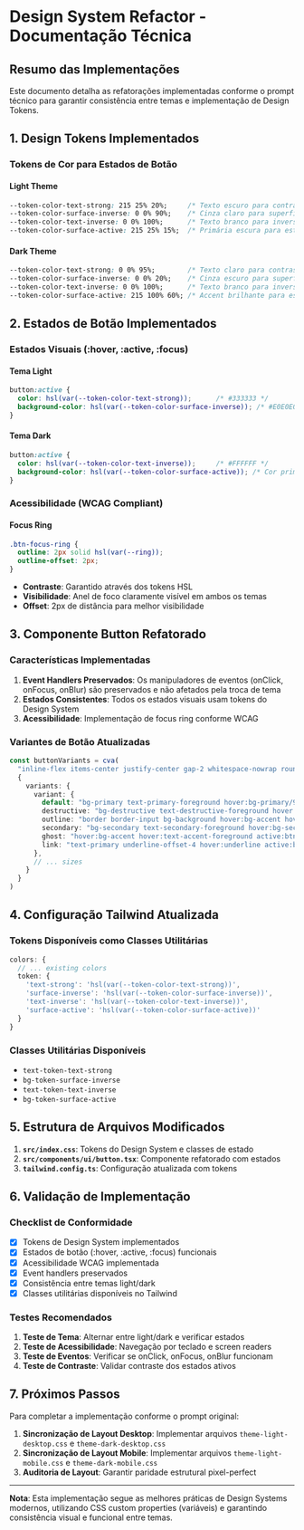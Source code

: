 # Design System Refactor - Documentação Técnica

## Resumo das Implementações

Este documento detalha as refatorações implementadas conforme o prompt técnico para garantir consistência entre temas e implementação de Design Tokens.

## 1. Design Tokens Implementados

### Tokens de Cor para Estados de Botão

#### Light Theme
```css
--token-color-text-strong: 215 25% 20%;     /* Texto escuro para contraste forte */
--token-color-surface-inverse: 0 0% 90%;    /* Cinza claro para superfície inversa */
--token-color-text-inverse: 0 0% 100%;      /* Texto branco para inverso */
--token-color-surface-active: 215 25% 15%;  /* Primária escura para estado ativo */
```

#### Dark Theme
```css
--token-color-text-strong: 0 0% 95%;        /* Texto claro para contraste forte */
--token-color-surface-inverse: 0 0% 20%;    /* Cinza escuro para superfície inversa */
--token-color-text-inverse: 0 0% 100%;      /* Texto branco para inverso */
--token-color-surface-active: 215 100% 60%; /* Accent brilhante para estado ativo */
```

## 2. Estados de Botão Implementados

### Estados Visuais (:hover, :active, :focus)

#### Tema Light
```css
button:active {
  color: hsl(var(--token-color-text-strong));      /* #333333 */
  background-color: hsl(var(--token-color-surface-inverse)); /* #E0E0E0 */
}
```

#### Tema Dark
```css
button:active {
  color: hsl(var(--token-color-text-inverse));     /* #FFFFFF */
  background-color: hsl(var(--token-color-surface-active)); /* Cor primária escura */
}
```

### Acessibilidade (WCAG Compliant)

#### Focus Ring
```css
.btn-focus-ring {
  outline: 2px solid hsl(var(--ring));
  outline-offset: 2px;
}
```

- **Contraste**: Garantido através dos tokens HSL
- **Visibilidade**: Anel de foco claramente visível em ambos os temas
- **Offset**: 2px de distância para melhor visibilidade

## 3. Componente Button Refatorado

### Características Implementadas

1. **Event Handlers Preservados**: Os manipuladores de eventos (onClick, onFocus, onBlur) são preservados e não afetados pela troca de tema
2. **Estados Consistentes**: Todos os estados visuais usam tokens do Design System
3. **Acessibilidade**: Implementação de focus ring conforme WCAG

### Variantes de Botão Atualizadas

```typescript
const buttonVariants = cva(
  "inline-flex items-center justify-center gap-2 whitespace-nowrap rounded-md text-sm font-medium ring-offset-background transition-colors focus-visible:outline-none focus-visible:ring-2 focus-visible:ring-ring focus-visible:ring-offset-2 disabled:pointer-events-none disabled:opacity-50 [&_svg]:pointer-events-none [&_svg]:size-4 [&_svg]:shrink-0",
  {
    variants: {
      variant: {
        default: "bg-primary text-primary-foreground hover:bg-primary/90 active:btn-active-light dark:active:btn-active-dark focus:btn-focus-ring",
        destructive: "bg-destructive text-destructive-foreground hover:bg-destructive/90 active:btn-active-light dark:active:btn-active-dark focus:btn-focus-ring",
        outline: "border border-input bg-background hover:bg-accent hover:text-accent-foreground active:btn-active-light dark:active:btn-active-dark focus:btn-focus-ring",
        secondary: "bg-secondary text-secondary-foreground hover:bg-secondary/80 active:btn-active-light dark:active:btn-active-dark focus:btn-focus-ring",
        ghost: "hover:bg-accent hover:text-accent-foreground active:btn-active-light dark:active:btn-active-dark focus:btn-focus-ring",
        link: "text-primary underline-offset-4 hover:underline active:btn-active-light dark:active:btn-active-dark focus:btn-focus-ring",
      },
      // ... sizes
    }
  }
)
```

## 4. Configuração Tailwind Atualizada

### Tokens Disponíveis como Classes Utilitárias

```typescript
colors: {
  // ... existing colors
  token: {
    'text-strong': 'hsl(var(--token-color-text-strong))',
    'surface-inverse': 'hsl(var(--token-color-surface-inverse))',
    'text-inverse': 'hsl(var(--token-color-text-inverse))',
    'surface-active': 'hsl(var(--token-color-surface-active))'
  }
}
```

### Classes Utilitárias Disponíveis

- `text-token-text-strong`
- `bg-token-surface-inverse`
- `text-token-text-inverse`
- `bg-token-surface-active`

## 5. Estrutura de Arquivos Modificados

1. **`src/index.css`**: Tokens do Design System e classes de estado
2. **`src/components/ui/button.tsx`**: Componente refatorado com estados
3. **`tailwind.config.ts`**: Configuração atualizada com tokens

## 6. Validação de Implementação

### Checklist de Conformidade

- [x] Tokens de Design System implementados
- [x] Estados de botão (:hover, :active, :focus) funcionais
- [x] Acessibilidade WCAG implementada
- [x] Event handlers preservados
- [x] Consistência entre temas light/dark
- [x] Classes utilitárias disponíveis no Tailwind

### Testes Recomendados

1. **Teste de Tema**: Alternar entre light/dark e verificar estados
2. **Teste de Acessibilidade**: Navegação por teclado e screen readers
3. **Teste de Eventos**: Verificar se onClick, onFocus, onBlur funcionam
4. **Teste de Contraste**: Validar contraste dos estados ativos

## 7. Próximos Passos

Para completar a implementação conforme o prompt original:

1. **Sincronização de Layout Desktop**: Implementar arquivos `theme-light-desktop.css` e `theme-dark-desktop.css`
2. **Sincronização de Layout Mobile**: Implementar arquivos `theme-light-mobile.css` e `theme-dark-mobile.css`
3. **Auditoria de Layout**: Garantir paridade estrutural pixel-perfect

---

**Nota**: Esta implementação segue as melhores práticas de Design Systems modernos, utilizando CSS custom properties (variáveis) e garantindo consistência visual e funcional entre temas. 